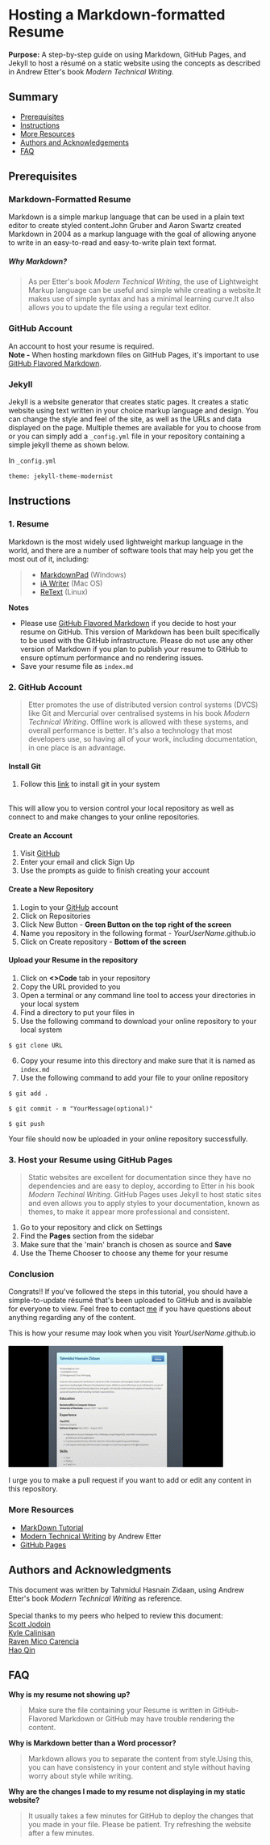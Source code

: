 # Hosting a Markdown-formatted Resume

**Purpose:** A step-by-step guide on using Markdown, GitHub Pages, and Jekyll to host a résumé on a static website using the concepts as described in Andrew Etter's book *Modern Technical Writing*.

## Summary
- [Prerequisites](#prerequisites)
- [Instructions](#instructions)
- [More Resources](#more-resources)
- [Authors and Acknowledgements](#authors-and-acknowledgments)
- [FAQ](#faq)


## Prerequisites

### Markdown-Formatted Resume
Markdown is a simple markup language that can be used in a plain text editor to create styled content.John Gruber and Aaron Swartz created Markdown in 2004 as a markup language with the goal of allowing anyone to write in an easy-to-read and easy-to-write plain text format. 

##### Why Markdown? 
>As per Etter's book *Modern Technical Writing*, the use of Lightweight Markup language can be useful and simple while creating a website.It makes use of simple syntax and has a minimal learning curve.It also allows you to update the file using a regular text editor.




### GitHub Account
An account to host your resume is required. <br/>
**Note -** When hosting markdown files on GitHub Pages, it's important to use [GitHub Flavored Markdown](https://guides.github.com/features/mastering-markdown/).  

### Jekyll
Jekyll is a website generator that creates static pages. It creates a static website using text written in your choice markup language and design. You can change the style and feel of the site, as well as the URLs and data displayed on the page. Multiple themes are available for you to choose from or you can simply add a `_config.yml` file in your repository containing a simple jekyll theme as shown below.

In `_config.yml` 
```
theme: jekyll-theme-modernist
```


## Instructions

### 1. Resume 
Markdown is the most widely used lightweight markup language in the world, and there are a number of software tools that may help you get the most out of it, including: 

>* [MarkdownPad](http://markdownpad.com/) (Windows)
>* [iA Writer](https://ia.net/writer) (Mac OS)
>* [ReText](https://codepre.com/how-to-install-retext-restructuredtext-editor-in-ubuntu-a-markdown-editor-for-linux.html) (Linux)  

**Notes** 
* Please use [GitHub Flavored Markdown](https://guides.github.com/features/mastering-markdown/) if you decide to host your resume on GitHub. This version of Markdown has been built specifically to be used with the GitHub infrastructure. Please do not use any other version of Markdown if you plan to publish your resume to GitHub to ensure optimum performance and no rendering issues. 
* Save your resume file as `index.md`

### 2. GitHub Account 
>Etter promotes the use of distributed version control systems (DVCS) like Git and Mercurial over centralised systems in his book *Modern Technical Writing*. Offline work is allowed with these systems, and overall performance is better. It's also a technology that most developers use, so having all of your work, including documentation, in one place is an advantage.

#### Install Git
1. Follow this [link](https://git-scm.com/book/en/v2/Getting-Started-Installing-Git) to install git in your system
<br />
This will allow you to version control your local repository as well as connect to and make changes to your online repositories. 


#### Create an Account 
1. Visit [GitHub](https://github.com/)
2. Enter your email and click Sign Up
3. Use the prompts as guide to finish creating your account

#### Create a New Repository 
1. Login to your [GitHub](https://github.com/) account
2. Click on Repositories 
3. Click New Button - **Green Button on the top right of the screen**
4. Name you repository in the following format - *YourUserName*.github.io
5. Click on Create repository - **Bottom of the screen**

#### Upload your Resume in the repository
1. Click on **<>Code** tab in your repository
2. Copy the URL provided to you 
3. Open a terminal or any command line tool to access your directories in your local system
4. Find a directory to put your files in 
5. Use the following command to download your online repository to your local system

```
$ git clone URL
```

6. Copy your resume into this directory and make sure that it is named as `index.md`
7. Use the following command to add your file to your online repository

```
$ git add .
```
```
$ git commit - m "YourMessage(optional)"
```
```
$ git push
```

Your file should now be uploaded in your online repository successfully.

### 3. Host your Resume using GitHub Pages
>Static websites are excellent for documentation since they have no dependencies and are easy to deploy, according to Etter in his book *Modern Techinal Writing*. GitHub Pages uses Jekyll to host static sites and even allows you to apply styles to your documentation, known as themes, to make it appear more professional and consistent. 

1. Go to your repository and click on Settings
2. Find the **Pages** section from the sidebar
3. Make sure that the 'main' branch is chosen as source and **Save**
4. Use the Theme Chooser to choose any theme for your resume

### Conclusion 
Congrats!! If you've followed the steps in this tutorial, you should have a simple-to-update résumé that's been uploaded to GitHub and is available for everyone to view. Feel free to contact [me](https://www.linkedin.com/in/tahmidul-hasnain-zidaan-2b973b200/) if you have questions about anything regarding any of the content. 

This is how your resume may look when you visit *YourUserName*.github.io  <br/>
<br/>
![](Resume.gif)

I urge you to make a pull request if you want to add or edit any content in this repository.


### More Resources
* [MarkDown Tutorial](https://www.markdowntutorial.com/)  
* [Modern Technical Writing](https://www.amazon.ca/Modern-Technical-Writing-Introduction-Documentation-ebook/dp/B01A2QL9SS) by Andrew Etter  
* [GitHub Pages](https://pages.github.com/)



## Authors and Acknowledgments
This document was written by Tahmidul Hasnain Zidaan, using Andrew Etter's book *Modern Technical Writing* as reference. <br /> <br/>
Special thanks to my peers who helped to review this document: <br/>
[Scott Jodoin](https://github.com/scottjodoin) <br/>
[Kyle Calinisan](https://github.com/kyl-dc) <br/>
[Raven Mico Carencia](https://github.com/Leiven) <br/>
[Hao Qin](https://github.com/qinh3uofm) <br/>

## FAQ

**Why is my resume not showing up?**  
> Make sure the file containing your Resume is written in GitHub-Flavored Markdown or GitHub may have trouble rendering the content.

**Why is Markdown better than a Word processor?**
> Markdown allows you to separate the content from style.Using this, you can have consistency in your content and style without having worry about style while writing.  

**Why are the changes I made to my resume not displaying in my static website?**
> It usually takes a few minutes for GitHub to deploy the changes that you made in your file. Please be patient. Try refreshing the website after a few minutes. 


